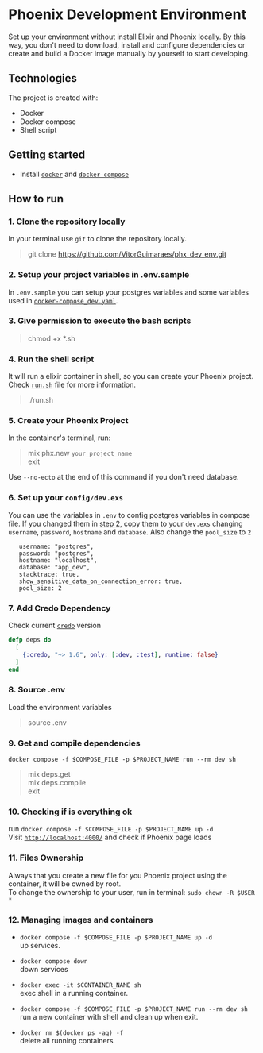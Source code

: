 # Phoenix Development Environment 
Set up your environment without install Elixir and Phoenix locally. 
By this way, you don't need to download, install and configure dependencies or create and build a Docker image manually by yourself to start developing.


## Technologies 
The project is created with:
- Docker
- Docker compose
- Shell script

## Getting started
- Install [`docker`](https://docs.docker.com/engine/install/) and [`docker-compose`](https://docs.docker.com/compose/install/)


## How to run 

### 1. Clone the repository locally  
In your terminal use `git` to clone the repository locally.
> git clone https://github.com/VitorGuimaraes/phx_dev_env.git

### 2. Setup your project variables in .env.sample 
In `.env.sample` you can setup your postgres variables and some variables used in [`docker-compose_dev.yaml`](https://github.com/VitorGuimaraes/phx_dev_env/blob/master/docker-compose_dev.yaml).

### 3. Give permission to execute the bash scripts
> chmod +x *.sh

### 4. Run the shell script
It will run a elixir container in shell, so you can create your Phoenix project.<br> 
Check [`run.sh`](https://github.com/VitorGuimaraes/phx_dev_env/blob/master/run.sh) file for more information.  
> ./run.sh 

### 5. Create your Phoenix Project
In the container's terminal, run:
> mix phx.new `your_project_name`<br>
> exit

Use `--no-ecto` at the end of this command if you don't need database.

### 6. Set up your `config/dev.exs`
You can use the variables in `.env` to config postgres variables in compose file. If you changed them in [step 2](#2-setup-your-project-variables-in-envsample), copy them to your `dev.exs` changing `username`, `password`, `hostname` and `database`. Also change the `pool_size` to `2` 
```
   username: "postgres",
   password: "postgres",
   hostname: "localhost",
   database: "app_dev",
   stacktrace: true,
   show_sensitive_data_on_connection_error: true,
   pool_size: 2 
```
### 7. Add Credo Dependency
Check current [`credo`](https://github.com/rrrene/credo) version
```elixir
defp deps do
  [
    {:credo, "~> 1.6", only: [:dev, :test], runtime: false}
  ]
end
```

### 8. Source .env 
Load the environment variables<br>
> source .env

### 9. Get and compile dependencies
`docker compose -f $COMPOSE_FILE -p $PROJECT_NAME run --rm dev sh` <br>
> mix deps.get<br> 
> mix deps.compile<br>
> exit

### 10. Checking if is everything ok
run `docker compose -f $COMPOSE_FILE -p $PROJECT_NAME up -d` <br>
Visit [`http://localhost:4000/`](http://localhost:4000/) and check if Phoenix page loads<br>

### 11. Files Ownership
Always that you create a new file for you Phoenix project using the container, it will be owned by root. <br>
To change the ownership to your user, run in terminal: `sudo chown -R $USER *`<br>

### 12. Managing images and containers
- `docker compose -f $COMPOSE_FILE -p $PROJECT_NAME up -d`<br> 
   up services.

- `docker compose down`  
   down services 

- `docker exec -it $CONTAINER_NAME sh`<br> 
   exec shell in a running container.

- `docker compose -f $COMPOSE_FILE -p $PROJECT_NAME run --rm dev sh`<br> 
   run a new container with shell and clean up when exit.

- `docker rm $(docker ps -aq) -f`<br>
   delete all running containers
